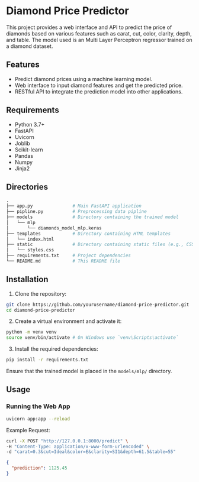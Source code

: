 # Diamond Price Predictor

This project provides a web interface and API to predict the price of diamonds based on various features such as carat, cut, color, clarity, depth, and table. The model used is an Multi Layer Perceptron regressor trained on a diamond dataset.

## Features

- Predict diamond prices using a machine learning model.
- Web interface to input diamond features and get the predicted price.
- RESTful API to integrate the prediction model into other applications.

## Requirements

- Python 3.7+
- FastAPI
- Uvicorn
- Joblib
- Scikit-learn
- Pandas
- Numpy
- Jinja2

## Directories

```graphql
.
├── app.py               # Main FastAPI application
├── pipline.py           # Preprocessing data pipline
├── models               # Directory containing the trained model
│   └── mlp
│       └── diamonds_model_mlp.keras
├── templates            # Directory containing HTML templates
│   └── index.html
├── static               # Directory containing static files (e.g., CSS)
│   └── styles.css
├── requirements.txt     # Project dependencies
└── README.md            # This README file

```

## Installation

1. Clone the repository:

```bash
git clone https://github.com/yourusername/diamond-price-predictor.git
cd diamond-price-predictor
```

2. Create a virtual environment and activate it:

```bash
python -m venv venv
source venv/bin/activate # On Windows use `venv\Scripts\activate`
```

3. Install the required dependencies:

```bash
pip install -r requirements.txt
```

Ensure that the trained model is placed in the `models/mlp/` directory.

## Usage

### Running the Web App

```bash
uvicorn app:app --reload
```

Example Request:

```bash
curl -X POST "http://127.0.0.1:8000/predict" \
-H "Content-Type: application/x-www-form-urlencoded" \
-d "carat=0.3&cut=Ideal&color=E&clarity=SI1&depth=61.5&table=55"
```

```json
{
  "prediction": 1125.45
}
```

